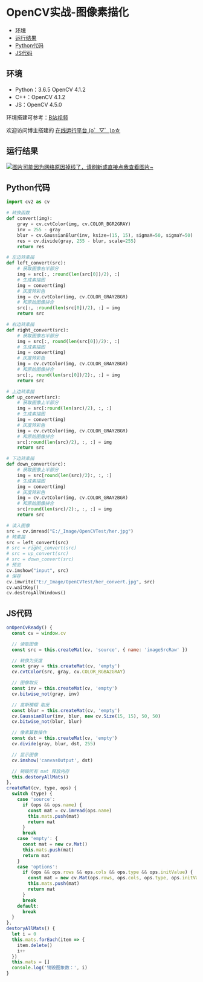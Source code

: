 # OpenCV实战-图像素描化

  - [环境](#环境)
  - [运行结果](#运行结果)
  - [Python代码](#python代码)
  - [JS代码](#js代码)

## 环境
* Python：3.6.5 OpenCV 4.1.2
* C++：OpenCV 4.1.2
* JS：OpenCV 4.5.0

环境搭建可参考：[B站视频](http://space.bilibili.com/365916694/#/)

欢迎访问博主搭建的 [在线运行平台 (o゜▽゜)o☆](http://systemcall.gitee.io/keep-thinking)

## 运行结果
[![图片可能因为网络原因掉线了，请刷新或直接点我查看图片~](https://cdn.jsdelivr.net/gh/ylsislove/image-home/test/20201207203252.png)](https://cdn.jsdelivr.net/gh/ylsislove/image-home/test/20201207203252.png)

## Python代码
```python
import cv2 as cv

# 转换函数
def convert(img):
    gray = cv.cvtColor(img, cv.COLOR_BGR2GRAY)
    inv = 255 - gray
    blur = cv.GaussianBlur(inv, ksize=(15, 15), sigmaX=50, sigmaY=50)
    res = cv.divide(gray, 255 - blur, scale=255)
    return res

# 左边转素描
def left_convert(src):
    # 获取图像右半部分
    img = src[:, :round(len(src[0])/2), :]
    # 生成素描图
    img = convert(img)
    # 灰度转彩色
    img = cv.cvtColor(img, cv.COLOR_GRAY2BGR)
    # 和原始图像拼合
    src[:, :round(len(src[0])/2), :] = img
    return src

# 右边转素描
def right_convert(src):
    # 获取图像右半部分
    img = src[:, round(len(src[0])/2):, :]
    # 生成素描图
    img = convert(img)
    # 灰度转彩色
    img = cv.cvtColor(img, cv.COLOR_GRAY2BGR)
    # 和原始图像拼合
    src[:, round(len(src[0])/2):, :] = img
    return src

# 上边转素描
def up_convert(src):
    # 获取图像上半部分
    img = src[:round(len(src)/2), :, :]
    # 生成素描图
    img = convert(img)
    # 灰度转彩色
    img = cv.cvtColor(img, cv.COLOR_GRAY2BGR)
    # 和原始图像拼合
    src[:round(len(src)/2), :, :] = img
    return src

# 下边转素描
def down_convert(src):
    # 获取图像上半部分
    img = src[round(len(src)/2):, :, :]
    # 生成素描图
    img = convert(img)
    # 灰度转彩色
    img = cv.cvtColor(img, cv.COLOR_GRAY2BGR)
    # 和原始图像拼合
    src[round(len(src)/2):, :, :] = img
    return src

# 读入图像
src = cv.imread("E:/_Image/OpenCVTest/her.jpg")
# 转素描
src = left_convert(src)
# src = right_convert(src)
# src = up_convert(src)
# src = down_convert(src)
# 预览
cv.imshow("input", src)
# 保存
cv.imwrite("E:/_Image/OpenCVTest/her_convert.jpg", src)
cv.waitKey()
cv.destroyAllWindows()
```

## JS代码
```js
onOpenCvReady() {
  const cv = window.cv

  // 读取图像
  const src = this.createMat(cv, 'source', { name: 'imageSrcRaw' })

  // 转换为灰度
  const gray = this.createMat(cv, 'empty')
  cv.cvtColor(src, gray, cv.COLOR_RGBA2GRAY)

  // 图像取反
  const inv = this.createMat(cv, 'empty')
  cv.bitwise_not(gray, inv)

  // 高斯模糊 取反
  const blur = this.createMat(cv, 'empty')
  cv.GaussianBlur(inv, blur, new cv.Size(15, 15), 50, 50)
  cv.bitwise_not(blur, blur)

  // 像素算数操作 
  const dst = this.createMat(cv, 'empty')
  cv.divide(gray, blur, dst, 255)

  // 显示图像
  cv.imshow('canvasOutput', dst)

  // 销毁所有 mat 释放内存
  this.destoryAllMats()
},
createMat(cv, type, ops) {
  switch (type) {
    case 'source':
      if (ops && ops.name) {
        const mat = cv.imread(ops.name)
        this.mats.push(mat)
        return mat
      }
      break
    case 'empty': {
      const mat = new cv.Mat()
      this.mats.push(mat)
      return mat
    }
    case 'options':
      if (ops && ops.rows && ops.cols && ops.type && ops.initValue) {
        const mat = new cv.Mat(ops.rows, ops.cols, ops.type, ops.initValue)
        this.mats.push(mat)
        return mat
      }
      break
    default:
      break
  }
},
destoryAllMats() {
  let i = 0
  this.mats.forEach(item => {
    item.delete()
    i++
  })
  this.mats = []
  console.log('销毁图象数：', i)
}
```
